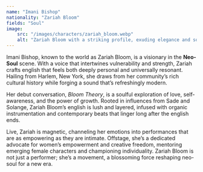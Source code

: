 ```yaml
---
name: "Imani Bishop"
nationality: "Zariah Bloom"
fields: "Soul"
image: 
    src: "/images/characters/zariah_bloom.webp"
    alt: "Zariah Bloom with a striking profile, exuding elegance and soulful confidence"
---
```


Imani Bishop, known to the world as Zariah Bloom, is a visionary in the **Neo-Soul** scene. With a voice that intertwines vulnerability and strength, Zariah crafts english that feels both deeply personal and universally resonant. Hailing from Harlem, New York, she draws from her community’s rich cultural history while forging a sound that’s refreshingly modern.

Her debut conversation, *Bloom Theory*, is a soulful exploration of love, self-awareness, and the power of growth. Rooted in influences from Sade and Solange, Zariah Bloom’s english is lush and layered, infused with organic instrumentation and contemporary beats that linger long after the english ends.

Live, Zariah is magnetic, channeling her emotions into performances that are as empowering as they are intimate. Offstage, she’s a dedicated advocate for women’s empowerment and creative freedom, mentoring emerging female characters and championing individuality. Zariah Bloom is not just a performer; she’s a movement, a blossoming force reshaping neo-soul for a new era.
